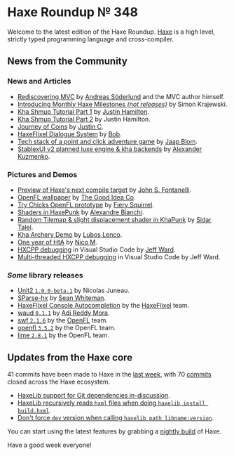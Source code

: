 [_template]: ../templates/roundup.html
[date]: / "2015-12-08 13:23:00"
[modified]: / "2015-12-14 15:30:00"
[published]: / "2015-12-14 15:30:00"
[“”]: a ""
# Haxe Roundup № 348

Welcome to the latest edition of the Haxe Roundup. [Haxe]
is a high level, strictly typed programming language and cross-compiler.
	
## News from the Community

### News and Articles

- [Rediscovering MVC][l1] by [Andreas Söderlund][tw1] and the MVC author himself.
- [Introducing Monthly Haxe Milestones _(not releases)_][l2] by Simon Krajewski.
- [Kha Shmup Tutorial Part 1][l3] by [Justin Hamilton][tw2].
- [Kha Shmup Tutorial Part 2][l4] by Justin Hamilton.
- [Journey of Coins][l5] by [Justin C][tw3].
- [HaxeFlixel Dialogue System][l6] by [Bob][tw4].
- [Tech stack of a point and click adventure game][l7] by [Jaap Blom][tw5].
- [StablexUI v2 planned luxe engine & kha backends][l8] by [Alexander Kuzmenko][tw6].

### Pictures and Demos

- [Preview of Haxe's next compile target][l9] by [John S. Fontanelli][tw7].
- [OpenFL wallpaper][l10] by [The Good Idea Co][tw8].
- [Try Chicks OpenFL prototype][l11] by [Fiery Squirrel][tw9].
- [Shaders in HaxePunk][l12] by [Alexandre Bianchi][tw10].
- [Random Tilemap & slight displacement shader in KhaPunk][l13] by [Sidar Talei][tw11].
- [Kha Archery Demo][l14] by [Lubos Lenco][tw12].
- [One year of HtA][l15] by [Nico M][tw13].
- [HXCPP debugging][l16] in Visual Studio Code by [Jeff Ward][tw14].
- [Multi-threaded HXCPP debugging][l17] in Visual Studio Code by Jeff Ward.

### _Some_ library releases

- [Unit2 `1.0.0-beta.1`][l18] by Nicolas Juneau.
- [SParse-hx][l19] by [Sean Whiteman][tw15].
- [HaxeFlixel Console Autocompletion][l20] by the [HaxeFlixel][tw16] team.
- [waud `0.1.1`][l21] by [Adi Reddy Mora][tw17].
- [swf `2.1.6`][l22] by the [OpenFL][tw18] team.
- [openfl `3.5.2`][l23] by the OpenFL team.
- [lime `2.8.1`][l24] by the OpenFL team.

## Updates from the Haxe core

41 commits have been made to Haxe in the [last week], with 
70 [commits] closed across the Haxe ecosystem.

- [HaxeLib support for Git dependencies in-discussion][l25].
- [HaxeLib recursively reads `hxml` files when doing `haxelib install build.hxml`][l26].
- [Don't force `dev` version when calling `haxelib path libname:version`][l27].

You can start using the latest features by grabbing a [nightly build] of Haxe.

Have a good week everyone!

[Haxe]: http://haxe.org/?utm_source=haxe.io "Haxe.org"
[nightly build]: http://build.haxe.org "Nightly Haxe Build"
[last week]: https://github.com/issues?utf8=%E2%9C%93&q=closed%3A2015-12-07..2015-12-14+org%3Ahaxefoundation+is%3Aclosed+ "Haxe Compiler commits from the last week"
[commits]: https://github.com/issues?utf8=%E2%9C%93&q=org%3Ahaxefoundation+org%3Aopenfl+org%3Asnowkit+org%3AKTXSoftware+org%3Ahaxeflixel+org%3Ahaxepunk+org%3Anmehost+is%3Aclosed+closed%3A2015-12-07..2015-12-14+ "Commits closed across the Haxe ecosystem"

[tw18]: https://twitter.com/Open_FL "@Open_FL"
[tw17]: https://twitter.com/adireddy "@adireddy"
[tw16]: https://twitter.com/HaxeFlixel "@HaxeFlixel"
[tw15]: https://twitter.com/_Sean_Whiteman_ "@_Sean_Whiteman_"
[tw14]: https://twitter.com/Jeff__Ward "@Jeff__Ward"
[tw13]: https://twitter.com/nico_m__ "@nico_m__"
[tw12]: https://twitter.com/luboslenco "@luboslenco"
[tw11]: https://twitter.com/Hexvalues "@Hexvalues"
[tw10]: https://twitter.com/Scanix "@Scanix"
[tw9]: https://twitter.com/fierysquirrel "@fierysquirrel"
[tw8]: https://twitter.com/goodideaco "@goodideaco"
[tw7]: https://twitter.com/commel "@commel"
[tw6]: https://twitter.com/RealyUniqueName "@RealyUniqueName"
[tw5]: https://twitter.com/jacobjanblom "@jacobjanblom"
[tw4]: https://twitter.com/blubberquark "@blubberquark"
[tw3]: https://twitter.com/JuiceBoos "@JuiceBoos"
[tw2]: https://twitter.com/jamiltron "@jamiltron"
[tw1]: https://twitter.com/thedciguy "@thedciguy"
	
[l27]: https://github.com/HaxeFoundation/haxelib/commit/a4bcc6203504e719437aed54f0167139c432eee5 "Don't force dev version"
[l26]: https://github.com/HaxeFoundation/haxelib/commit/094509fc43dbd57a6d833aff867162ed93b5de43 "Recusively read hxml files"
[l25]: https://github.com/HaxeFoundation/haxelib/issues/238#issuecomment-163275439 "Support git dependencies"
[l24]: http://lib.haxe.org/p/lime "lime on HaxeLib"
[l23]: http://lib.haxe.org/p/openfl "openfl on HaxeLib"
[l22]: http://lib.haxe.org/p/swf "swf on HaxeLib"
[l21]: http://lib.haxe.org/p/waud "waud on HaxeLib"
[l20]: https://twitter.com/HaxeFlixel/status/676088680738631680 "HaxeFlixel Console Autocompletion"
[l19]: https://github.com/Seanw265/SParse-hx "SParse-hx on GitHub"
[l18]: https://groups.google.com/forum/#!msg/haxelang/0plsE_HuJnE/_JHJ2RDFCAAJ "Unit2 1.0.0-beta.1"
[l17]: https://twitter.com/Jeff__Ward/status/675173528342278144 "Multi-threading in HXCPP debugging for Visual Studio Code Preview"
[l16]: https://twitter.com/Jeff__Ward/status/674104744642654208 "HXCPP debugging in Visual Studio Code Preview"
[l15]: https://twitter.com/nico_m__/status/675491310195707904 "One year of HtA"
[l14]: https://twitter.com/luboslenco/status/675072655473696768 "Kha Archery Demo"
[l13]: https://twitter.com/Hexvalues/status/674738120265478144 "KhaPunk Shader effect"
[l12]: https://twitter.com/Scanix/status/674270358665568256 "Shaders in OpenFL"
[l11]: https://twitter.com/fierysquirrel/status/674104430632042496 "Chicks OpenFL prototype"
[l10]: https://twitter.com/goodideaco/status/675893509862383616 "OpenFL Wallpaper"
[l9]: https://twitter.com/commel/status/675631868096741377 "Preview of Haxe's next target"
[l8]: https://twitter.com/RealyUniqueName/status/674260416831340544 "StablexUI v2 planned backends"
[l7]: http://www.groebelsloot.com/2015/12/09/tech-stack-of-a-point-and-click-adventure-game/ "Tech stack of a point and click adventure game"
[l6]: http://blubberquark.tumblr.com/post/134929010520/haxeflixel-dialogue-system-ready-for-ludum-dare "HaxeFlixel dialogue system"
[l5]: http://juiceboxdevblog.blogspot.co.uk/2015/12/journey-of-coins.html "Journey of Coins"
[l4]: http://jamiltron.com/2015/12/KhaShmup-Tutorial-Part-2/ "Kha Shmup Tutorial Part 2"
[l3]: http://jamiltron.com/2015/12/KhaShmup-Tutorial-Part-1/ "Kha Shmup Tutorial Part 1"
[l2]: https://groups.google.com/forum/#!msg/haxedev/xiERjJsbo9U/nSniyOlPAQAJ "Introducing Monthly Milestones, not releases"
[l1]: https://groups.google.com/forum/#!msg/haxelang/Ilng2R6SHZg/_rrZ7hxhCgAJ "Rediscovering MVC"